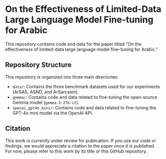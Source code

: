 # On the Effectiveness of Limited-Data Large Language Model Fine-tuning for Arabic

This repository contains code and data for the paper titled "On the effectiveness of limited-data large language model fine-tuning for Arabic."

## Repository Structure

This repository is organized into three main directories:

-   `data/`: Contains the three benchmark datasets used for our experiments (ArSAS, ASND, and ArSarcasm).
-   `gemma/`: Contains code and data related to fine-tuning the open-source Gemma model (`gemma-3-27b-it`).
-   `openai_gpt4o_mini/`: Contains code and data related to fine-tuning the GPT-4o mini model via the OpenAI API.

## Citation

This work is currently under review for publication. If you use our code or findings, we would appreciate a citation to the paper once it is published. For now, please refer to this work by its title or this GitHub repository.



